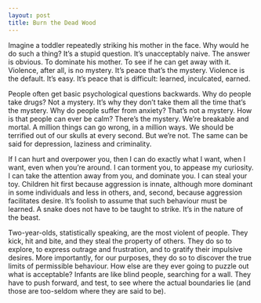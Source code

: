 ```yaml
---
layout: post
title: Burn the Dead Wood
---
```


Imagine a toddler repeatedly striking his mother in the face. Why would he do such a thing? It’s a stupid question. It’s unacceptably naive. The answer is obvious. To dominate his mother. To see if he can get away with it. Violence, after all, is no mystery. It’s peace that’s the mystery. Violence is the default. It’s easy. It’s peace that is difficult: learned, inculcated, earned. 

People often get basic psychological questions backwards. Why do people take drugs? Not a mystery. It’s why they don’t take them all the time that’s the mystery. Why do people suffer from anxiety? That’s not a mystery. How is that people can ever be calm? There’s the mystery. We’re breakable and mortal. A million things can go wrong, in a million ways. We should be terrified out of our skulls at every second. But we’re not. The same can be said for depression, laziness and criminality.

If I can hurt and overpower you, then I can do exactly what I want, when I want, even when you’re around. I can torment you, to appease my curiosity. I can take the attention away from you, and dominate you. I can steal your toy. Children hit first because aggression is innate, although more dominant in some individuals and less in others, and, second, because aggression facilitates desire. It’s foolish to assume that such behaviour must be learned. A snake does not have to be taught to strike. It’s in the nature of the beast.

Two-year-olds, statistically speaking, are the most violent of people. They kick, hit and bite, and they steal the property of others. They do so to explore, to express outrage and frustration, and to gratify their impulsive desires. More importantly, for our purposes, they do so to discover the true limits of permissible behaviour. How else are they ever going to puzzle out what is acceptable? Infants are like blind people, searching for a wall. They have to push forward, and test, to see where the actual boundaries lie (and those are too-seldom where they are said to be).
